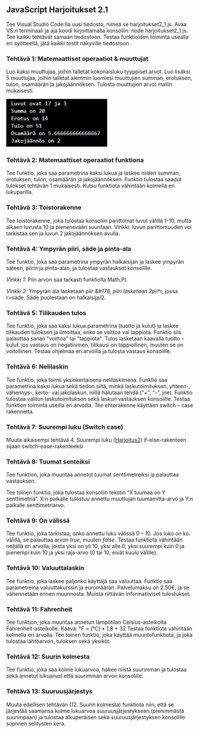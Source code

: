 ## JavaScript Harjoitukset 2.1

Tee Visual Studio Code:lla uusi tiedosto, nimeä se harjoitukset2_1.js. Avaa VS:n terminaali ja aja koodi kirjoittamalla konsoliin: node harjoitukset2_1.js. Tee kaikki tehtävät samaan tiedostoon. Testaa funktioiden toiminta usealla eri syötteellä, jätä kaikki testit näkyville tiedostoon.

### Tehtävä 1: Matemaattiset operaatiot & muuttujat

Luo kaksi muuttujaa, joihin talletat kokonaisluku tyyppiset arvot. Luo lisäksi 5 muuttujaa, joihin talletat aiemmin luomiesi muuttujien summan, erotuksen, tulon, osamäärän ja jakojäännöksen. Tulosta muuttujien arvot mallin mukaisesti.

![matemaattisetoperaatiot](img/matemaattisetoperaatiot.jpg)

### Tehtävä 2: Matemaattiset operaatiot funktiona

Tee funktio, joka saa parametrina kaksi lukua ja laskee niiden summan, erotuksen, tulon, osamäärän ja jakojäännöksen. Funktio tulostaa saadut tulokset tehtävän 1 mukaisesti. Kutsu funktiota vähintään kolmellä eri lukuparilla.

### Tehtävä 3: Toistorakenne

Tee toistorakenne, joka tulostaa konsoliin parittomat luvut välillä 1-10, mutta alkaen luvusta 10 ja pienenevään suuntaan.
Vinkki: luvun parittomuuden voi tarkistaa sen ja luvun 2 jakojäännöksen avulla.

### Tehtävä 4: Ympyrän piiri, säde ja pinta-ala

Tee funktio, joka saa parametrina ympyrän halkaisijan ja laskee ympyrän säteen, piirin ja pinta-alan, ja tulostaa vastaukset konsolille.

*Vinkki 1:* Piin arvon saa tarkasti funktiolla Math.PI.

*Vinkki 2:* Ympyrän ala lasketaan pii*r &#178, piiri lasketaan 2*pii*r, jossa r=säde. Säde puolestaan on halkaisija/2.

### Tehtävä 5: Tilikauden tulos

Tee funktio, joka saa kaksi lukua parametrina (tuotto ja kulut) ja laskee tilikauden tuloksen ja ilmoittaa, onko se voittoa vai tappiota. Funktio siis palauttaa sanan "voittoa" tai "tappiota".
Tulos lasketaan kaavalla tuotto – kulut. jos vastaus on negatiivinen, tilikausi on tappiollinen, muuten se on voitollinen.
Testaa ohjelmaa eri arvoilla ja tulosta vastaus konsolille.

### Tehtävä 6: Nelilaskin

Tee funktio, joka toimii yksinkertaisena nelilaskimena. Funktio saa parametrina kaksi lukua sekä tiedon siitä, minkä laskutoimituksen, yhteen-, vähennys-, kerto- vai jakolaskun, niillä halutaan tehdä ("+", "-", jne). Funktio tulostaa valitun laskutoimituksen sekä laskun vastauksen konsolille. Testaa funktion toiminta useilla eri arvoilla. Tee ehtorakenne käyttäen switch – case rakennetta.

### Tehtävä 7: Suurempi luku (Switch case)

Muuta aikaisempi tehtävä 4. Suurempi luku ([Harjoitus2](harjoitukset-perusrakenteet2.html)) if-else-rakenteen sijaan switch–case-rakenteeksi

### Tehtävä 8: Tuumat senteiksi

Tee funktion, joka muuntaa annetut tuumat senttimetreiksi ja palauttaa vastauksen.

Tee toinen funktio, joka tulostaa konsoliin tekstin “X tuumaa on Y senttimetriä”. X:n paikalle tulostuu annettu muuttujan tuumamitta-arvo ja Y:n paikalle senttimetriarvo.

### Tehtävä 9: On välissä

Tee funktio, joka tarkistaa, onko annettu luku välissä 0 – 10. Jos luku on ko. välillä, se palauttaa arvon *true*, muuten *false*. Testaa funktiota vähintään neljällä eri arvolla, joista yksi on yli 10, yksi alle 0, yksi suurempi kuin 0 ja pienempi kuin 10 ja yksi raja-arvo (0 tai 10, eivät kuulu välille).

### Tehtävä 10: Valuuttalaskin

Tee funktio, joka laskee paljonko käyttäjä saa valuuttaa. Funktio saa parametreina valuuttakurssin ja euromäärän. Palvelumaksu on 2.50€, ja se vähennetään ennen muunnosta. Muista riittävän informatiiviset tulostukset.

### Tehtävä 11: Fahrenheit

Tee funktion, joka muuntaa annetun lämpötilan Celsius-asteikolta Fahrenheit-asteikolle. Kaava:  °F = (°C) • 1,8 + 32
Testaa funktiota vähintään kolmella eri arvolla. Tee toinen funktio, joka käyttää muuntofunktiota, ja joka tulostaa lähtöarvon, tuloksen sekä yksiköt.

### Tehtävä 12: Suurin kolmesta

Tee funktio, joka saa kolme lukuarvoa, hakee niistä suurimman ja tulostaa sekä annetut lukuarvot että suurimman arvon konsolille.

### Tehtävä 13: Suuruusjärjestys

Muuta edellisen tehtävän (12. Suurin kolmesta) funktiota niin, että se järjestää saamansa kolme lukuarvoa suuruusjärjestykseen (pienimmästä suurimpaan) ja tulostaa alkuperäisen sekä suuruusjärjestyksen konsolille sopivien selitysten kera.
